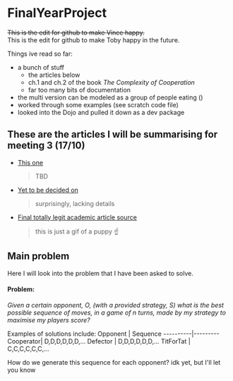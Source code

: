 # FinalYearProject

~~This is the edit for github to make Vince happy.~~ <br>
This is the edit for github to make Toby happy in the future.
 
Things ive read so far:
- a bunch of stuff
    - the articles below
    - ch.1 and ch.2 of the book *The Complexity of Cooperation*
    - far too many bits of documentation
- the multi version can be modeled as a group of people eating ()
- worked through some examples (see scratch code file)
- looked into the Dojo and pulled it down as a dev package


## These are the articles I will be summarising for meeting 3 (17/10)
* [This one](http://mojones.net/evolving-strategies-for-an-iterated-prisoners-dilemma-tournament.html)
    > TBD

* [Yet to be decided on](https://support.google.com/webmasters/answer/93641?hl=en)
    > surprisingly, lacking details

* [Final totally legit academic article source](https://i.imgur.com/AXcyili.gifv)
    > this is just a gif of a puppy :point_up:


## Main problem
Here I will look into the problem that I have been asked to solve.
#### Problem:
*Given a certain opponent, O, (with a provided strategy, S) what is the best possible sequence of moves, in a game of n 
turns, made by my strategy to maximise my players score?*

Examples of solutions include:
Opponent  | Sequence
----------|---------
Cooperator| D,D,D,D,D,D,...
Defector  | D,D,D,D,D,D,...
TitForTat | C,C,C,C,C,C,...

How do we generate this sequence for each opponent? idk yet, but I'll let you know